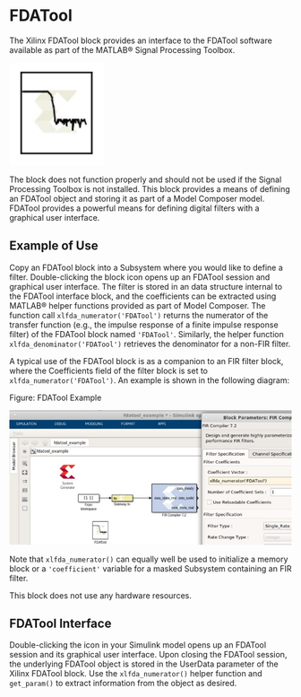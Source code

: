 # FDATool

The Xilinx FDATool block provides an interface to the FDATool software
available as part of the MATLAB® Signal Processing Toolbox.

  
![](./Images/kbu1649233392803.png)  

The block does not function properly and should not be used if the
Signal Processing Toolbox is not installed. This block provides a means
of defining an FDATool object and storing it as part of a Model Composer
model. FDATool provides a powerful means for defining digital filters
with a graphical user interface.

## Example of Use

Copy an FDATool block into a Subsystem where you would like to define a
filter. Double-clicking the block icon opens up an FDATool session and
graphical user interface. The filter is stored in an data structure
internal to the FDATool interface block, and the coefficients can be
extracted using MATLAB® helper functions provided as part of Model
Composer. The function call `xlfda_numerator('FDATool')` returns the
numerator of the transfer function (e.g., the impulse response of a
finite impulse response filter) of the FDATool block named `'FDATool'`.
Similarly, the helper function `xlfda_denominator('FDATool')` retrieves
the denominator for a non-FIR filter.

A typical use of the FDATool block is as a companion to an FIR filter
block, where the Coefficients field of the filter block is set to
`xlfda_numerator('FDATool')`. An example is shown in the following
diagram:

Figure: FDATool Example

  
![](./Images/kcu1555605601011.png)  

Note that `xlfda_numerator()` can equally well be used to initialize a
memory block or a `'coefficient'` variable for a masked Subsystem
containing an FIR filter.

This block does not use any hardware resources.

## FDATool Interface

Double-clicking the icon in your Simulink model opens up an FDATool
session and its graphical user interface. Upon closing the FDATool
session, the underlying FDATool object is stored in the UserData
parameter of the Xilinx FDATool block. Use the `xlfda_numerator()`
helper function and `get_param()` to extract information from the object
as desired.
